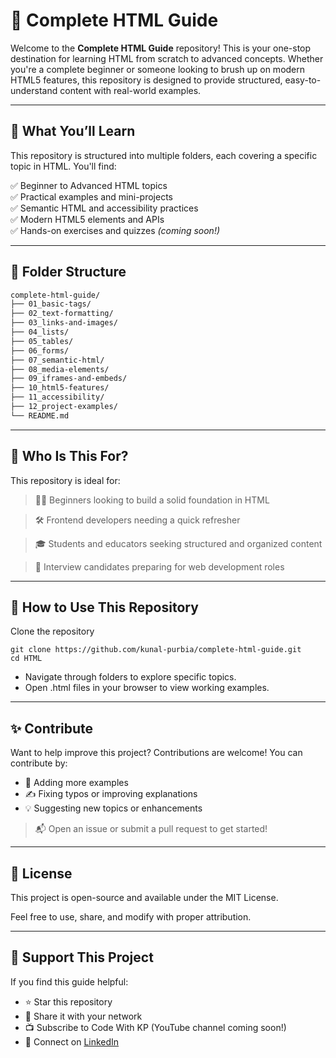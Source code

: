 # 📘 Complete HTML Guide

Welcome to the **Complete HTML Guide** repository! This is your one-stop destination for learning HTML from scratch to advanced concepts. Whether you're a complete beginner or someone looking to brush up on modern HTML5 features, this repository is designed to provide structured, easy-to-understand content with real-world examples.

---

## 🚀 What You’ll Learn

This repository is structured into multiple folders, each covering a specific topic in HTML. You'll find:

✅ Beginner to Advanced HTML topics  
✅ Practical examples and mini-projects  
✅ Semantic HTML and accessibility practices  
✅ Modern HTML5 elements and APIs  
✅ Hands-on exercises and quizzes *(coming soon!)*

---

## 📂 Folder Structure
```bash
complete-html-guide/
├── 01_basic-tags/
├── 02_text-formatting/
├── 03_links-and-images/
├── 04_lists/
├── 05_tables/
├── 06_forms/
├── 07_semantic-html/
├── 08_media-elements/
├── 09_iframes-and-embeds/
├── 10_html5-features/
├── 11_accessibility/
├── 12_project-examples/
└── README.md
```

---

## 🧠 Who Is This For?

This repository is ideal for:

> 🧑‍💻 Beginners looking to build a solid foundation in HTML

> 🛠️ Frontend developers needing a quick refresher

> 🎓 Students and educators seeking structured and organized content

> 💼 Interview candidates preparing for web development roles

---

## 📌 How to Use This Repository
Clone the repository
``` 
git clone https://github.com/kunal-purbia/complete-html-guide.git
cd HTML
```
- Navigate through folders to explore specific topics.
- Open .html files in your browser to view working examples.

---

## ✨ Contribute
Want to help improve this project? Contributions are welcome!
You can contribute by:
- 🧪 Adding more examples
- ✍️ Fixing typos or improving explanations
- 💡 Suggesting new topics or enhancements
> 📬 Open an issue or submit a pull request to get started!

---

## 📄 License
This project is open-source and available under the MIT License.

Feel free to use, share, and modify with proper attribution.

---

## 🙌 Support This Project

If you find this guide helpful:
- ⭐ Star this repository
- 📢 Share it with your network
- 📺 Subscribe to Code With KP (YouTube channel coming soon!)
- 💬 Connect on [LinkedIn](https://www.linkedin.com/in/kpurbia/)